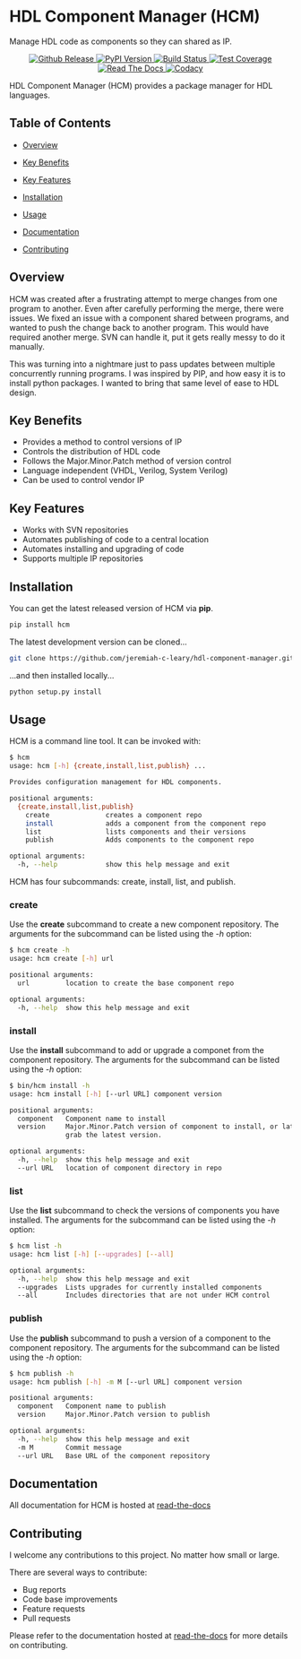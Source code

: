 HDL Component Manager (HCM)
===========================

Manage HDL code as components so they can shared as IP.

<div align="center">
  <!-- github release -->
  <a href="https://github.com/jeremiah-c-leary/hdl-component-manager">
    <img src="https://img.shields.io/github/tag/jeremiah-c-leary/hdl-component-manager.svg?style=flat-square"
      alt="Github Release" />
  </a>
  <!-- PyPI version -->
  <a href="https://pypi.python.org/pypi/hcm">
    <img src="https://img.shields.io/pypi/v/hcm.svg?style=flat-square"
      alt="PyPI Version" />
  </a>
  <!-- Build Status -->
  <a href="https://travis-ci.org/jeremiah-c-leary/hcm-component-manager">
    <img src="https://img.shields.io/travis/jeremiah-c-leary/hdl-component-manager/master.svg?style=flat-square"
      alt="Build Status" />
  </a>
  <!-- Test Coverage -->
  <a href="https://codecov.io/github/jeremiah-c-leary/hdl-component-manager">
    <img src="https://img.shields.io/codecov/c/github/jeremiah-c-leary/hdl-component-manager/master.svg?style=flat-square"
      alt="Test Coverage" />
  </a>
  <!-- Read The Docs -->
  <a href="http://hdl-component-manager.readthedocs.io/en/latest/index.html">
    <img src="https://img.shields.io/readthedocs/vsg.svg?style=flat-square"
      alt="Read The Docs" />
  </a>
  <!-- Codacy -->
  <a class="badge-align" href="https://www.codacy.com/app/jeremiah-c-leary/hdl-component-manager?utm_source=github.com&amp;utm_medium=referral&amp;utm_content=jeremiah-c-leary/hdl-component-manager&amp;utm_campaign=Badge_Grade">
    <img src="https://api.codacy.com/project/badge/Grade/42744dca97544824b93cfc99e8030063"
      alt="Codacy" />
  </a>
</div>

HDL Component Manager (HCM) provides a package manager for HDL languages.

Table of Contents
-----------------

<!--ts-->

*   [Overview](#Overview)

*   [Key Benefits](#Key-Benefits)

*   [Key Features](#Key-Features)

*   [Installation](#Installation)

*   [Usage](#Usage)

*   [Documentation](#Documentation)
*   [Contributing](#Contributing)

<!--te-->

Overview
--------

HCM was created after a frustrating attempt to merge changes from one program to another.
Even after carefully performing the merge, there were issues.
We fixed an issue with a component shared between programs, and wanted to push the change back to another program.
This would have required another merge.
SVN can handle it, put it gets really messy to do it manually.

This was turning into a nightmare just to pass updates between multiple concurrently running programs.
I was inspired by PIP, and how easy it is to install python packages.
I wanted to bring that same level of ease to HDL design.

Key Benefits
------------

*   Provides a method to control versions of IP
*   Controls the distribution of HDL code
*   Follows the Major.Minor.Patch method of version control
*   Language independent (VHDL, Verilog, System Verilog)
*   Can be used to control vendor IP

Key Features
------------

*   Works with SVN repositories
*   Automates publishing of code to a central location
*   Automates installing and upgrading of code
*   Supports multiple IP repositories

Installation
------------

You can get the latest released version of HCM via **pip**.

``` bash
pip install hcm
```

The latest development version can be cloned...

``` bash
git clone https://github.com/jeremiah-c-leary/hdl-component-manager.git
```

...and then installed locally...

``` bash
python setup.py install
```

Usage
-----

HCM is a command line tool.
It can be invoked with:

``` bash
$ hcm
usage: hcm [-h] {create,install,list,publish} ...

Provides configuration management for HDL components.

positional arguments:
  {create,install,list,publish}
    create              creates a component repo
    install             adds a component from the component repo
    list                lists components and their versions
    publish             Adds components to the component repo

optional arguments:
  -h, --help            show this help message and exit
```

HCM has four subcommands:  create, install, list, and publish.

### create

Use the **create** subcommand to create a new component repository.
The arguments for the subcommand can be listed using the *-h* option:

``` bash
$ hcm create -h
usage: hcm create [-h] url

positional arguments:
  url         location to create the base component repo

optional arguments:
  -h, --help  show this help message and exit
```

### install

Use the **install** subcommand to add or upgrade a componet from the component repository.
The arguments for the subcommand can be listed using the *-h* option:

``` bash
$ bin/hcm install -h
usage: hcm install [-h] [--url URL] component version

positional arguments:
  component   Component name to install
  version     Major.Minor.Patch version of component to install, or latest to
              grab the latest version.

optional arguments:
  -h, --help  show this help message and exit
  --url URL   location of component directory in repo
```

### list

Use the **list** subcommand to check the versions of components you have installed.
The arguments for the subcommand can be listed using the *-h* option:

``` bash
$ hcm list -h
usage: hcm list [-h] [--upgrades] [--all]

optional arguments:
  -h, --help  show this help message and exit
  --upgrades  Lists upgrades for currently installed components
  --all       Includes directories that are not under HCM control
```

### publish

Use the **publish** subcommand to push a version of a component to the component repository.
The arguments for the subcommand can be listed using the *-h* option:

``` bash
$ hcm publish -h
usage: hcm publish [-h] -m M [--url URL] component version

positional arguments:
  component   Component name to publish
  version     Major.Minor.Patch version to publish

optional arguments:
  -h, --help  show this help message and exit
  -m M        Commit message
  --url URL   Base URL of the component repository
```

Documentation
-------------

All documentation for HCM is hosted at [read-the-docs](http://hdl-component-manager.readthedocs.io/en/latest/index.html)

Contributing
------------

I welcome any contributions to this project.
No matter how small or large.

There are several ways to contribute:

*   Bug reports
*   Code base improvements
*   Feature requests
*   Pull requests

Please refer to the documentation hosted at [read-the-docs](http://hdl-component-manager.readthedocs.io/en/latest/index.html) for more details on contributing.

